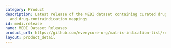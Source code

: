 ```yaml
---
category: Product
description: Latest release of the MEDI dataset containing curated drug-indication
  and drug-contraindication mappings
id: medi.release
name: MEDI Dataset Releases
product_url: https://github.com/everycure-org/matrix-indication-list/releases
layout: product_detail
---
```

